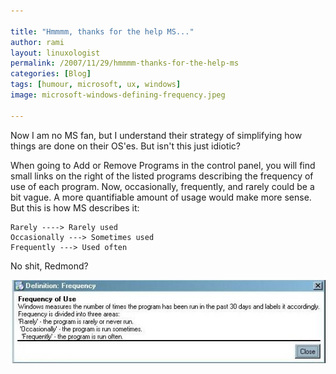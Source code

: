```yaml
---

title: "Hmmmm, thanks for the help MS..."
author: rami
layout: linuxologist 
permalink: /2007/11/29/hmmmm-thanks-for-the-help-ms
categories: [Blog]
tags: [humour, microsoft, ux, windows]
image: microsoft-windows-defining-frequency.jpeg

---
```


Now I am no MS fan, but I understand their strategy of simplifying how things are done on their OS'es. But isn't this just idiotic?

When going to Add or Remove Programs in the control panel, you will find small links on the right of the listed programs describing the frequency of use of each program. Now, occasionally, frequently, and rarely could be a bit vague. A more quantifiable amount of usage would make more sense. But this is how MS describes it:

    Rarely ----> Rarely used
    Occasionally ---> Sometimes used
    Frequently ---> Used often

No shit, Redmond?

![win_frequency.jpeg](/assets/images/content/blog/microsoft-windows-defining-frequency.jpeg)
